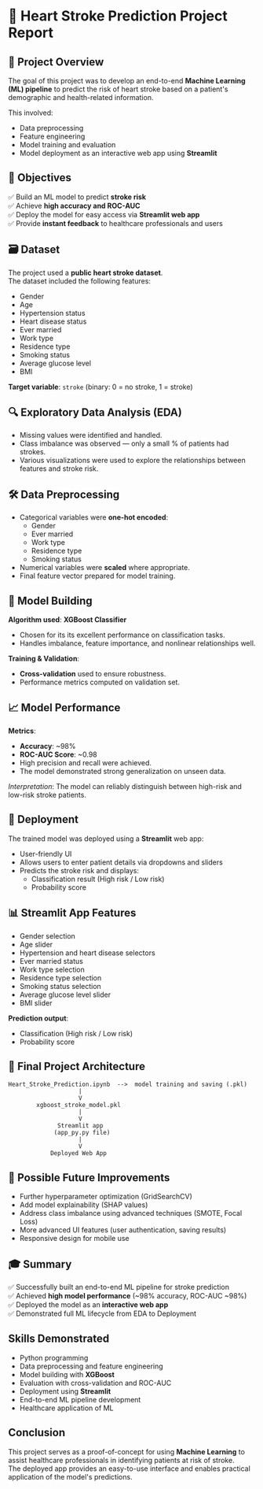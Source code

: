 
# 🧠 Heart Stroke Prediction Project Report

## 📌 Project Overview

The goal of this project was to develop an end-to-end **Machine Learning (ML) pipeline** to predict the risk of heart stroke based on a patient's demographic and health-related information.

This involved:
- Data preprocessing
- Feature engineering
- Model training and evaluation
- Model deployment as an interactive web app using **Streamlit**

## 🎯 Objectives

✅ Build an ML model to predict **stroke risk**  
✅ Achieve **high accuracy and ROC-AUC**  
✅ Deploy the model for easy access via **Streamlit web app**  
✅ Provide **instant feedback** to healthcare professionals and users

## 🗃️ Dataset

The project used a **public heart stroke dataset**.  
The dataset included the following features:

- Gender
- Age
- Hypertension status
- Heart disease status
- Ever married
- Work type
- Residence type
- Smoking status
- Average glucose level
- BMI

**Target variable**: `stroke` (binary: 0 = no stroke, 1 = stroke)

## 🔍 Exploratory Data Analysis (EDA)

- Missing values were identified and handled.
- Class imbalance was observed — only a small % of patients had strokes.
- Various visualizations were used to explore the relationships between features and stroke risk.

## 🛠️ Data Preprocessing

- Categorical variables were **one-hot encoded**:
    - Gender
    - Ever married
    - Work type
    - Residence type
    - Smoking status
- Numerical variables were **scaled** where appropriate.
- Final feature vector prepared for model training.

## 🤖 Model Building

**Algorithm used**: **XGBoost Classifier**

- Chosen for its its excellent performance on classification tasks.
- Handles imbalance, feature importance, and nonlinear relationships well.

**Training & Validation**:
- **Cross-validation** used to ensure robustness.
- Performance metrics computed on validation set.

## 📈 Model Performance

**Metrics**:

- **Accuracy**: ~98%  
- **ROC-AUC Score**: ~0.98  
- High precision and recall were achieved.
- The model demonstrated strong generalization on unseen data.

*Interpretation*: The model can reliably distinguish between high-risk and low-risk stroke patients.

## 🚀 Deployment

The trained model was deployed using a **Streamlit** web app:

- User-friendly UI
- Allows users to enter patient details via dropdowns and sliders
- Predicts the stroke risk and displays:
    - Classification result (High risk / Low risk)
    - Probability score

## 📊 Streamlit App Features

- Gender selection  
- Age slider  
- Hypertension and heart disease selectors  
- Ever married status  
- Work type selection  
- Residence type selection  
- Smoking status selection  
- Average glucose level slider  
- BMI slider  

**Prediction output**:
- Classification (High risk / Low risk)
- Probability score

## 📌 Final Project Architecture

```
Heart_Stroke_Prediction.ipynb  -->  model training and saving (.pkl)
                    |
                    V
        xgboost_stroke_model.pkl
                    |
                    V
              Streamlit app
             (app_py.py file)
                    |
                    V
            Deployed Web App
```

## 🔮 Possible Future Improvements

- Further hyperparameter optimization (GridSearchCV)
- Add model explainability (SHAP values)
- Address class imbalance using advanced techniques (SMOTE, Focal Loss)
- More advanced UI features (user authentication, saving results)
- Responsive design for mobile use

## 🎓 Summary

✅ Successfully built an end-to-end ML pipeline for stroke prediction  
✅ Achieved **high model performance** (~98% accuracy, ROC-AUC ~98%)  
✅ Deployed the model as an **interactive web app**  
✅ Demonstrated full ML lifecycle from EDA to Deployment

## Skills Demonstrated

- Python programming  
- Data preprocessing and feature engineering  
- Model building with **XGBoost**  
- Evaluation with cross-validation and ROC-AUC  
- Deployment using **Streamlit**  
- End-to-end ML pipeline development  
- Healthcare application of ML  

## Conclusion

This project serves as a proof-of-concept for using **Machine Learning** to assist healthcare professionals in identifying patients at risk of stroke.  
The deployed app provides an easy-to-use interface and enables practical application of the model's predictions.
